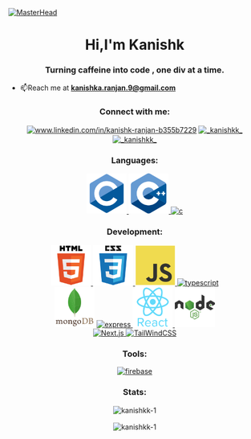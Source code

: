 [![MasterHead](https://i.imgur.com/1ZvVkDc.gif)]()
<h1 align="center" >Hi,I'm Kanishk</h1>
<h3 align="center">Turning caffeine into code , one div at a time.</h3>

<div align="center">
<!-- <img align="center" width="400" src="https://upload.wikimedia.org/wikipedia/commons/6/6f/Programming123najra.gif" alt="coding"> -->
</div>

<!-- <p align="left"> <img src="https://komarev.com/ghpvc/?username=kanishkk-1&label=Profile%20views&color=0e75b6&style=flat" alt="kanishkk-1" /> </p> -->

<!-- <p align="left"> <a href="https://github.com/ryo-ma/github-profile-trophy"><img src="https://github-profile-trophy.vercel.app/?username=kanishkk-1" alt="kanishkk-1" /></a> </p> -->

- 📫Reach me at **kanishka.ranjan.9@gmail.com**

<h3 align="center">Connect with me:</h3>
<p align="center">
<a href="https://linkedin.com/in/www.linkedin.com/in/kanishk-ranjan-b355b7229" target="blank"><img align="center" src="https://raw.githubusercontent.com/rahuldkjain/github-profile-readme-generator/master/src/images/icons/Social/linked-in-alt.svg" alt="www.linkedin.com/in/kanishk-ranjan-b355b7229" height="30" width="40" /></a>
<a href="https://instagram.com/_kanishkk_" target="blank"><img align="center" src="https://raw.githubusercontent.com/rahuldkjain/github-profile-readme-generator/master/src/images/icons/Social/instagram.svg" alt="_kanishkk_" height="30" width="40" /></a>
<a href="https://www.leetcode.com/_kanishkk_" target="blank"><img align="center" src="https://raw.githubusercontent.com/rahuldkjain/github-profile-readme-generator/master/src/images/icons/Social/leet-code.svg" alt="_kanishkk_" height="30" width="40" /></a>
</p>


<div align="center">


<h3>Languages:</h3>
<p>
<a href="https://www.cprogramming.com/" target="_blank" rel="noreferrer"> 
<img src="https://raw.githubusercontent.com/devicons/devicon/master/icons/c/c-original.svg" alt="c" width="80" height="80"/> </a> 
<a href="https://www.w3schools.com/cpp/" target="_blank" rel="noreferrer"> 
<img src="https://raw.githubusercontent.com/devicons/devicon/master/icons/cplusplus/cplusplus-original.svg" alt="cplusplus" width="80" height="80"/> </a> 

 <a href="https://www.java.com/en/" target="_blank" rel="noreferrer"> 
<img src="https://1000logos.net/wp-content/uploads/2020/09/Java-Logo.png" alt="c" width="full" height="80"/> </a> 
 <br>
 <h3>Development:</h3>
 <a href="https://www.w3.org/html/" target="_blank" rel="noreferrer"> 
<img src="https://raw.githubusercontent.com/devicons/devicon/master/icons/html5/html5-original-wordmark.svg" alt="html5" width="80" height="80"/> </a>
 <a href="https://www.w3schools.com/css/" target="_blank" rel="noreferrer"> 
<img src="https://raw.githubusercontent.com/devicons/devicon/master/icons/css3/css3-original-wordmark.svg" alt="css3" width="80" height="80"/> </a>
 <a href="https://developer.mozilla.org/en-US/docs/Web/JavaScript" target="_blank" rel="noreferrer"> 
<img src="https://raw.githubusercontent.com/devicons/devicon/master/icons/javascript/javascript-original.svg" alt="javascript" width="80" height="80"/> </a> 
 <a href="https://www.typescriptlang.org/" target="_blank" rel="noreferrer"> 
<img src="https://cdn-icons-png.flaticon.com/512/5968/5968381.png" alt="typescript" width="80" height="80"/> </a>
  <br>
 <a href="https://www.mongodb.com/" target="_blank" rel="noreferrer"> 
  <img src="https://raw.githubusercontent.com/devicons/devicon/master/icons/mongodb/mongodb-original-wordmark.svg" alt="mongodb" width="80" height="80"/></a>  
<a href="https://expressjs.com" target="_blank" rel="noreferrer"> 
<img src="https://youteam.io/blog/wp-content/uploads/2022/04/expressjs_logo.png" alt="express" height="80"/> </a> 
 <a href="https://reactjs.org/" target="_blank" rel="noreferrer"> 
<img src="https://raw.githubusercontent.com/devicons/devicon/master/icons/react/react-original-wordmark.svg" alt="react" width="80" height="80"/> </a>
<a href="https://nodejs.org" target="_blank" rel="noreferrer"> 
<img src="https://raw.githubusercontent.com/devicons/devicon/master/icons/nodejs/nodejs-original-wordmark.svg" alt="nodejs" width="80" height="80"/> </a> 
  <br>
 <a href="https://nextjs.org/" target="_blank" rel="noreferrer"> 
<img src="https://d2nir1j4sou8ez.cloudfront.net/wp-content/uploads/2021/12/nextjs-boilerplate-logo.png" alt="Next.js" width="80" height="80"/> </a> 

 <a href="https://tailwindcss.com/docs" target="_blank" rel="noreferrer">  
<img src="https://files.raycast.com/sjxs3pxsc6k63ju0fzv8l3cu4v90" alt="TailWindCSS" width="full" height="80"/> </a> 

<h3>Tools:</h3>

<a href="https://firebase.google.com/" target="_blank" rel="noreferrer"> 
<img src="https://www.vectorlogo.zone/logos/firebase/firebase-icon.svg" alt="firebase" width="80" height="80"/> </a> 
 <h3>Stats:</h3>

<p><img align="center" src="https://github-readme-stats.vercel.app/api/top-langs?username=kanishkk-1&show_icons=true&locale=en&layout=compact" alt="kanishkk-1" /></p>

<p><img align="center" src="https://github-readme-streak-stats.herokuapp.com/?user=kanishkk-1&" alt="kanishkk-1" /></p>
 </div>






